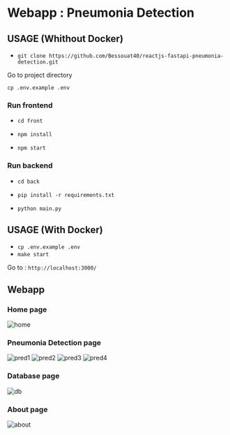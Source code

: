 # Webapp : Pneumonia Detection

## USAGE (Whithout Docker)

- `git clone https://github.com/Bessouat40/reactjs-fastapi-pneumonia-detection.git`

Go to project directory

`cp .env.example .env`

### Run frontend

- `cd front`

- `npm install`

- `npm start`

### Run backend

- `cd back`

- `pip install -r requirements.txt`

- `python main.py`

## USAGE (With Docker)

- `cp .env.example .env`
- `make start`

Go to : `http://localhost:3000/`

## Webapp

### Home page

![home](https://github.com/Bessouat40/reactjs-fastapi-pneumonia-detection/blob/main/screen/home.png)

### Pneumonia Detection page

![pred1](https://github.com/Bessouat40/reactjs-fastapi-pneumonia-detection/blob/main/screen/pred1.png)
![pred2](https://github.com/Bessouat40/reactjs-fastapi-pneumonia-detection/blob/main/screen/pred2.png)
![pred3](https://github.com/Bessouat40/reactjs-fastapi-pneumonia-detection/blob/main/screen/pred3.png)
![pred4](https://github.com/Bessouat40/reactjs-fastapi-pneumonia-detection/blob/main/screen/pred4.png)

### Database page

![db](https://github.com/Bessouat40/reactjs-fastapi-pneumonia-detection/blob/main/screen/db.png)

### About page

![about](https://github.com/Bessouat40/reactjs-fastapi-pneumonia-detection/blob/main/screen/about.png)
